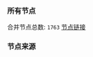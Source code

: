 ### 所有节点
合并节点总数: `1763`
[节点链接](https://raw.githubusercontent.com/rzhy1/11/master/sub/sub_merge_base64.txt)

### 节点来源